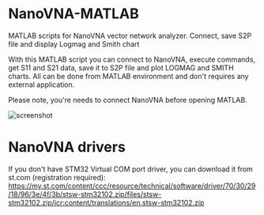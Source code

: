 # NanoVNA-MATLAB
MATLAB scripts for NanoVNA vector network analyzer. Connect, save S2P file and display Logmag and Smith chart


With this MATLAB script you can connect to NanoVNA, execute commands, get S11 and S21 data, save it to S2P file and plot LOGMAG and SMITH charts. All can be done from MATLAB environment and don't requires any external application.

Please note, you're needs to connect NanoVNA before opening MATLAB.

![screenshot](https://user-images.githubusercontent.com/46676744/67643701-d8063300-f922-11e9-8d20-a603cd2859bf.png)


# NanoVNA drivers
If you don't have STM32 Virtual COM port driver, you can download it from st.com (registration required): 
https://my.st.com/content/ccc/resource/technical/software/driver/70/30/29/18/96/3e/4f/3b/stsw-stm32102.zip/files/stsw-stm32102.zip/jcr:content/translations/en.stsw-stm32102.zip
